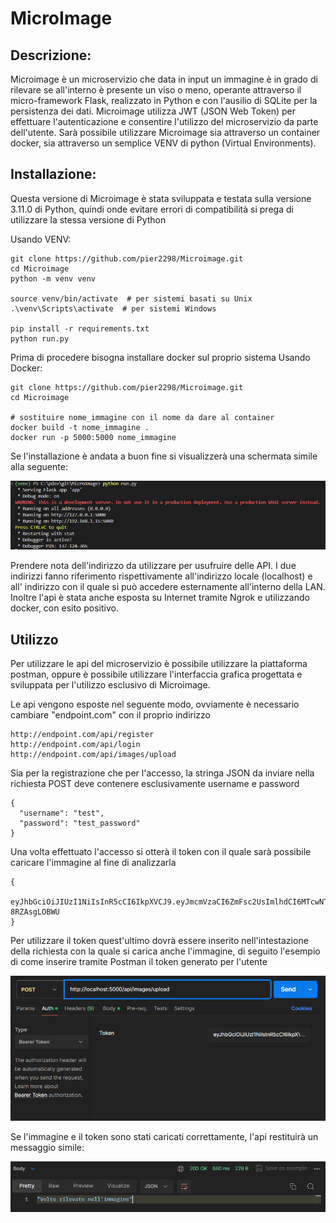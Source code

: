# MicroImage

## Descrizione: 
Microimage è un microservizio che data in input un immagine è in grado di rilevare se all'interno è presente un viso o meno, operante attraverso il micro-framework Flask, realizzato in Python e con l'ausilio di SQLite per la persistenza dei dati.
Microimage utilizza JWT (JSON Web Token) per effettuare l'autenticazione e consentire l'utilizzo del microservizio da parte dell'utente.
Sarà possibile utilizzare Microimage sia attraverso un container docker, sia attraverso un semplice VENV di python (Virtual Environments).

## Installazione: 

Questa versione di Microimage è stata sviluppata e testata sulla versione 3.11.0 di Python, quindi onde evitare errori di compatibilità si prega di utilizzare la stessa versione di Python

Usando VENV:
```
git clone https://github.com/pier2298/Microimage.git
cd Microimage
python -m venv venv

source venv/bin/activate  # per sistemi basati su Unix
.\venv\Scripts\activate  # per sistemi Windows

pip install -r requirements.txt
python run.py
```

Prima di procedere bisogna installare docker sul proprio sistema
Usando Docker:
```
git clone https://github.com/pier2298/Microimage.git
cd Microimage

# sostituire nome_immagine con il nome da dare al container
docker build -t nome_immagine .   
docker run -p 5000:5000 nome_immagine
```

Se l'installazione è andata a buon fine si visualizzerà una schermata simile alla seguente:

![Installazione andata a buon fine](/demo/ok.png)

Prendere nota dell'indirizzo da utilizzare per usufruire delle API.
I due indirizzi fanno riferimento rispettivamente all'indirizzo locale (localhost) e all' indirizzo con il quale si può accedere esternamente all'interno della LAN. 
Inoltre l'api è stata anche esposta su Internet tramite Ngrok e utilizzando docker, con esito positivo.

## Utilizzo

Per utilizzare le api del microservizio è possibile utilizzare la piattaforma postman, oppure è possibile utilizzare l'interfaccia grafica progettata e sviluppata per l'utilizzo esclusivo di Microimage.

Le api vengono esposte nel seguente modo, ovviamente è necessario cambiare "endpoint.com" con il proprio indirizzo

```
http://endpoint.com/api/register
http://endpoint.com/api/login
http://endpoint.com/api/images/upload
```

Sia per la registrazione che per l'accesso, la stringa JSON da inviare nella richiesta POST deve contenere esclusivamente username e password
```
{
  "username": "test",
  "password": "test_password"
}
```
Una volta effettuato l'accesso si otterà il token con il quale sarà possibile caricare l'immagine al fine di analizzarla
```
{
  eyJhbGciOiJIUzI1NiIsInR5cCI6IkpXVCJ9.eyJmcmVzaCI6ZmFsc2UsImlhdCI6MTcwNTYxNDkxOCwianRpIjoiODQxOTNhNzEtYzY3NS00ZTM5LThlODEtMGE2NmRlZGNiMmJjIiwidHlwZSI6ImFjY2VzcyIsInN1YiI6InByb3ZhIiwibmJmIjoxNzA1NjE0OTE4LCJjc3JmIjoiYzE1NmQ4NWUtNTA2YS00NTc3LTgyZjctN2E1OGRhY2VhZDVlIiwiZXhwIjoxNzA1NjE1ODE4fQ.FuIJWqcMZI96f1l77h8hnFFtcUasEDF-8RZAsgLOBWU
}
```
Per utilizzare il token quest'ultimo dovrà essere inserito nell'intestazione della richiesta con la quale si carica anche l'immagine, di seguito l'esempio di come inserire tramite Postman il token generato per l'utente

![Token su Postman](/demo/token.png)

Se l'immagine e il token sono stati caricati correttamente, l'api restituirà un messaggio simile:

![Token su Postman](/demo/complete.png)
